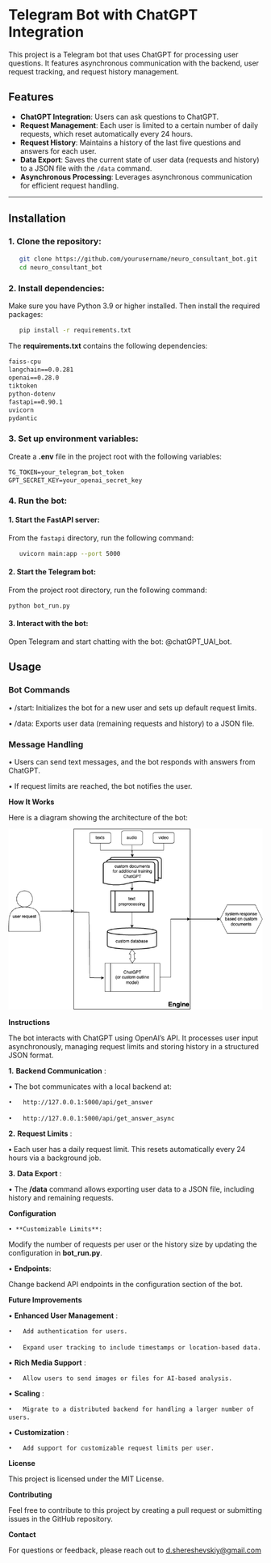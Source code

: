 # Telegram Bot with ChatGPT Integration

This project is a Telegram bot that uses ChatGPT for processing user questions. It features asynchronous communication with the backend, user request tracking, and request history management.

## Features

- **ChatGPT Integration**: Users can ask questions to ChatGPT.
- **Request Management**: Each user is limited to a certain number of daily requests, which reset automatically every 24 hours.
- **Request History**: Maintains a history of the last five questions and answers for each user.
- **Data Export**: Saves the current state of user data (requests and history) to a JSON file with the `/data` command.
- **Asynchronous Processing**: Leverages asynchronous communication for efficient request handling.

---

## Installation

### 1. Clone the repository:

```bash
   git clone https://github.com/yourusername/neuro_consultant_bot.git
   cd neuro_consultant_bot
```

### 2. Install dependencies:

Make sure you have Python 3.9 or higher installed. Then install the required packages:

```bash
   pip install -r requirements.txt
```

The **requirements.txt** contains the following dependencies:

```plaintext
faiss-cpu
langchain==0.0.281
openai==0.28.0
tiktoken
python-dotenv
fastapi==0.90.1
uvicorn
pydantic
```

### 3. Set up environment variables:

Create a **.env** file in the project root with the following variables:

```env
TG_TOKEN=your_telegram_bot_token
GPT_SECRET_KEY=your_openai_secret_key
```

### 4. Run the bot:

#### 1. Start the FastAPI server:

   From the `fastapi` directory, run the following command:

```bash
   uvicorn main:app --port 5000
```

#### 2.	Start the Telegram bot:

From the project root directory, run the following command:

```
python bot_run.py
```

#### 3.	Interact with the bot:

Open Telegram and start chatting with the bot: @chatGPT_UAI_bot.

## Usage

### Bot Commands

• /start: Initializes the bot for a new user and sets up default request limits.

• /data: Exports user data (remaining requests and history) to a JSON file.

### Message Handling

• Users can send text messages, and the bot responds with answers from ChatGPT.

• If request limits are reached, the bot notifies the user.

**How It Works**

Here is a diagram showing the architecture of the bot:

![Bot Diagram](neuro%20consultant.drawio.png "Bot Diagram")

**Instructions**

The bot interacts with ChatGPT using OpenAI’s API. It processes user input asynchronously, managing request limits and storing history in a structured JSON format.

**1.**	 **Backend Communication** :

 • The bot communicates with a local backend at:

    •	http://127.0.0.1:5000/api/get_answer

    •	http://127.0.0.1:5000/api/get_answer_async

**2.**	 **Request Limits** :

**•**	Each user has a daily request limit. This resets automatically every 24 hours via a background job.

**3.**	 **Data Export** :

•	The **/data** command allows exporting user data to a JSON file, including history and remaining requests.

**Configuration**

    • **Customizable Limits**:

Modify the number of requests per user or the history size by updating the configuration in **bot_run.py**.

• **Endpoints**:

Change backend API endpoints in the configuration section of the bot.

**Future Improvements**

•	**Enhanced User Management** :

    •	Add authentication for users.

    •	Expand user tracking to include timestamps or location-based data.

•	**Rich Media Support** :

    •	Allow users to send images or files for AI-based analysis.

•	**Scaling** :

    •	Migrate to a distributed backend for handling a larger number of users.

•	**Customization** :

    •	Add support for customizable request limits per user.

**License**

This project is licensed under the MIT License.

**Contributing**

Feel free to contribute to this project by creating a pull request or submitting issues in the GitHub repository.

**Contact**

For questions or feedback, please reach out to d.shereshevskiy@gmail.com
